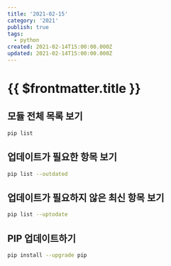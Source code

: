 ```yaml
---
title: '2021-02-15'
category: '2021'
publish: true
tags:
  - python
created: 2021-02-14T15:00:00.000Z
updated: 2021-02-14T15:00:00.000Z
---
```


# {{ $frontmatter.title }}

## 모듈 전체 목록 보기

```bash
pip list
```

## 업데이트가 필요한 항목 보기

```bash
pip list --outdated
```

## 업데이트가 필요하지 않은 최신 항목 보기

```bash
pip list --uptodate
```

## PIP 업데이트하기

```bash
pip install --upgrade pip
```
